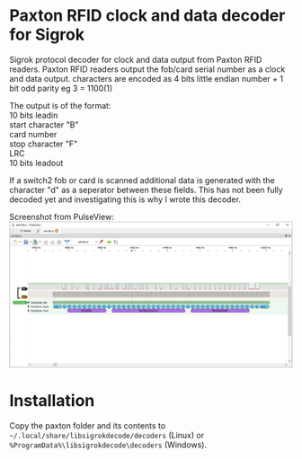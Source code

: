 # Paxton RFID clock and data decoder for Sigrok

Sigrok protocol decoder for clock and data output from Paxton RFID readers.
Paxton RFID readers output the fob/card serial number as a clock and data output.
characters are encoded as 4 bits little endian number + 1 bit odd parity
eg 3 = 1100(1)

The output is of the format:  
10 bits leadin  
start character "B"  
card number  
stop character "F"  
LRC  
10 bits leadout  

If a switch2 fob or card is scanned additional data is generated with the character "d" as a seperator between these fields.
This has not been fully decoded yet and investigating this is why I wrote this decoder.

Screenshot from PulseView:
![Decoder example](screenshot.png)

# Installation

Copy the paxton folder and its contents to  
`~/.local/share/libsigrokdecode/decoders` (Linux) or  
`%ProgramData%\libsigrokdecode\decoders` (Windows).  
